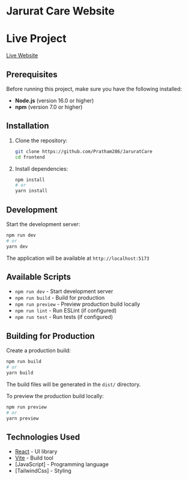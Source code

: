 # Jarurat Care Website

# Live Project

[Live Website](https://jarurat-care-henna.vercel.app/)

## Prerequisites

Before running this project, make sure you have the following installed:

- **Node.js** (version 16.0 or higher)
- **npm** (version 7.0 or higher)

## Installation

1. Clone the repository:
   ```bash
   git clone https://github.com/Pratham286/JaruratCare
   cd frontend
   ```

2. Install dependencies:
   ```bash
   npm install
   # or
   yarn install
   ```

## Development

Start the development server:

```bash
npm run dev
# or
yarn dev
```

The application will be available at `http://localhost:5173`

## Available Scripts

- `npm run dev` - Start development server
- `npm run build` - Build for production
- `npm run preview` - Preview production build locally
- `npm run lint` - Run ESLint (if configured)
- `npm run test` - Run tests (if configured)

## Building for Production

Create a production build:

```bash
npm run build
# or
yarn build
```

The build files will be generated in the `dist/` directory.

To preview the production build locally:

```bash
npm run preview
# or
yarn preview
```

## Technologies Used

- [React](https://reactjs.org/) - UI library
- [Vite](https://vitejs.dev/) - Build tool
- [JavaScript] - Programming language
- [TailwindCss] - Styling
